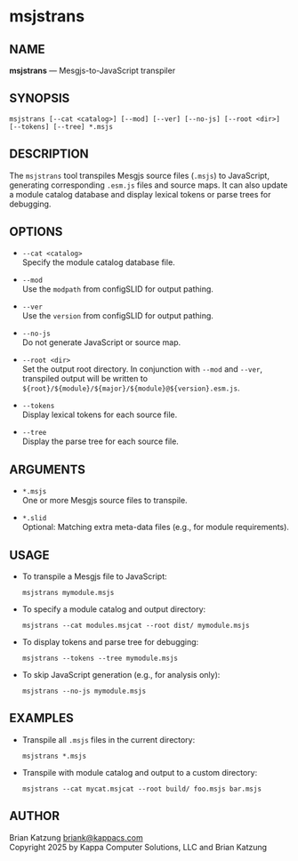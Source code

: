 # msjstrans

## NAME

**msjstrans** — Mesgjs-to-JavaScript transpiler

## SYNOPSIS

```
msjstrans [--cat <catalog>] [--mod] [--ver] [--no-js] [--root <dir>] [--tokens] [--tree] *.msjs
```

## DESCRIPTION

The `msjstrans` tool transpiles Mesgjs source files (`.msjs`) to JavaScript, generating corresponding `.esm.js` files and source maps. It can also update a module catalog database and display lexical tokens or parse trees for debugging.

## OPTIONS

- `--cat <catalog>`  
  Specify the module catalog database file.

- `--mod`  
  Use the `modpath` from configSLID for output pathing.

- `--ver`  
  Use the `version` from configSLID for output pathing.

- `--no-js`  
  Do not generate JavaScript or source map.

- `--root <dir>`  
  Set the output root directory. In conjunction with `--mod` and `--ver`, transpiled output
  will be written to `${root}/${module}/${major}/${module}@${version}.esm.js`.

- `--tokens`  
  Display lexical tokens for each source file.

- `--tree`  
  Display the parse tree for each source file.

## ARGUMENTS

- `*.msjs`  
  One or more Mesgjs source files to transpile.

- `*.slid`  
  Optional: Matching extra meta-data files (e.g., for module requirements).

## USAGE

- To transpile a Mesgjs file to JavaScript:
  ```
  msjstrans mymodule.msjs
  ```

- To specify a module catalog and output directory:
  ```
  msjstrans --cat modules.msjcat --root dist/ mymodule.msjs
  ```

- To display tokens and parse tree for debugging:
  ```
  msjstrans --tokens --tree mymodule.msjs
  ```

- To skip JavaScript generation (e.g., for analysis only):
  ```
  msjstrans --no-js mymodule.msjs
  ```

## EXAMPLES

- Transpile all `.msjs` files in the current directory:
  ```
  msjstrans *.msjs
  ```

- Transpile with module catalog and output to a custom directory:
  ```
  msjstrans --cat mycat.msjcat --root build/ foo.msjs bar.msjs
  ```

## AUTHOR

Brian Katzung <briank@kappacs.com>  
Copyright 2025 by Kappa Computer Solutions, LLC and Brian Katzung